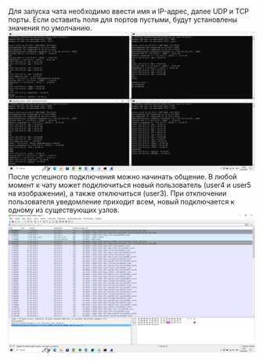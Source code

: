 Для запуска чата необходимо ввести имя и IP-адрес, далее UDP и TCP порты. Если оставить поля для портов пустыми, будут установлены значения по умолчанию. 
![](https://github.com/juuliaa30/p2p_chat/blob/master/screens/p2p1.png)
После успешного подключения можно начинать общение. В любой момент к чату может подключиться новый пользователь (user4 и user5 на изображении), а также отключиться (user3).
При отключении пользователя уведомление приходит всем, новый подключается к одному из существующих узлов.
![](https://github.com/juuliaa30/p2p_chat/blob/master/screens/p2p2.png)
